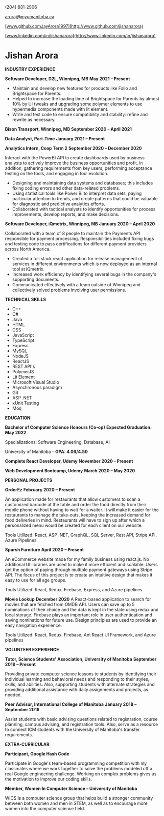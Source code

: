 
(204) 881-2906

aroraj@myumanitoba.ca

[www.github.comJayArora1997](http://www.github.com/jishanarora)

[www.linkedin.com/in/jishanarora](http://www.linkedin.com/in/jishanarora)

# **Jishan Arora**

**INDUSTRY EXPERIENCE**

**Software Developer, D2L, Winnipeg, MB**  **May 2021 – Present**

- Maintain and develop new features for products like Folio and Brightspace for Parents.
- Helped to increase the loading time of Brightspace for Parents by almost 10% by UI tweaks and upgrading some polymer elements to use hypermedia components made with lit element.
- Write and test code to ensure compatibility and stability: refine and rewrite as necessary.

**Bison Transport, Winnipeg, MB**  **September 2020 – April 2021**

**Data Analyst, Part-Time**  **January 2021 – Present**

**Analytics Intern, Coop Term 2**  **September 2020 – December 2020**

Interact with the PowerBI API to create dashboards used by business analysts to actively improve the business opportunities and profit. In addition, gathering requirements from key users, performing acceptance testing on the tools, and engaging in tool evolution.

- Designing and maintaining data systems and databases; this includes fixing coding errors and other data-related problems.
- Using statistical tools like Power Bi to interpret data sets, paying particular attention to trends, and create patterns that could be valuable for diagnostic and predictive analytics efforts.
- Collaborated with tactical analysts to identify opportunities for process improvements, develop reports, and make decisions.

**Software Developer, iQmetrix, Winnipeg, MB**  **January 2020 – April 2020**

Collaborated with a team of 8 people to maintain the Payments API responsible for payment processing. Responsibilities included fixing bugs and testing code to pass certifications for different payment providers across North America.

- Created a full stack react application for release management of services in different environments which is now deployed as an internal tool at iQmetrix.
- Increased work efficiency by identifying several bugs in the company&#39;s supporting documents.
- Communicated effectively with a team outside of Winnipeg and collectively solved problems involving user permissions.

**TECHNICAL SKILLS**
- C++
- C#
- Java
- HTML
- CSS
- JavaScript
- TypeScript
- Express
- MySQL
- NodeJS
- ReactJS
- REST API&#39;s
- PolymerJS
- Lit Element
- Microsoft Visual Studio
- Asynchronous paradigm
- Git
- ASP .NET
- xUnit Testing
- Moq

**EDUCATION**

**Bachelor of Computer Science Honours (Co-op)**  **Expected Graduation: May 2022**

Specializations: Software Engineering, Database, AI

University of Manitoba - **GPA: 4.06/4.50**

**Complete React Developer, Udemy**  **November 2020 – Present**

**Web Development Bootcamp, Udemy**  **March 2020 – May 2020**

**PERSONAL PROJECTS**

**OrderEz**  **February 2020 – Present**

An application made for restaurants that allow customers to scan a customized barcode at the table and order the food directly from their mobile phone without having to wait for a waiter. It will make it easier for the restaurants to manage the take-outs, keeping the increased demand for food deliveries in mind. Restaurants will have to sign up after which a personalized menu would be created for each client on our website.

Tools Utilized: React, ASP .NET, GraphQL, SQL Server, Rest API, Stripe API, Azure Pipelines

**Sparsh Furniture**  **April 2020 – Present**

An eCommerce website made for my family business using react.js. No additional UI libraries are used to make it more efficient and scalable. Users get the option of paying through multiple payment gateways using Stripe API. The focus of this project is to create an intuitive design that makes it easy to use for all age groups.

Tools Utilized: React, Redux, Firebase, Express, and Azure pipelines

**Movie Lookup**  **December 2020** A React-based application to search for movies that are fetched from OMDB API. Users can save up to 5 nominations of their choice and the data is kept in the state using redux and local storage. Firebase plays an important role in user authentication and saving nominations for future use. Design principles are used to provide an easy navigation experience.

Tools Utilized: React, Redux, Firebase, Ant React UI Framework, and Azure pipelines

**VOLUNTEER EXPERIENCE**

**Tutor, Science Students&#39; Association, University of Manitoba**  **September 2019 – Present**

Providing private computer science lessons to students by identifying their individual learning and behavioral needs and responding to their styles, skills, and abilities. Also, supporting students with alternate strategies and providing additional assistance with daily assignments and projects, as needed.

**Peer Advisor, International College of Manitoba** **January 2018 – September 2018**

Assist students with basic advising questions related to registration, course planning, campus advising, and registration tools. Also, serve as a resource to connect ICM students with the University of Manitoba&#39;s transfer requirements.

**EXTRA-CURRICULAR**

**Participant, Google Hash Code**

Participate in Google&#39;s team-based programming competition with my classmates where we work together to solve the problems modeled off a real Google engineering challenge. Working on complex problems gives us the motivation to improve our coding skills.

**Member, Women In Computer Science – University of Manitoba**

WICS is a computer science group that helps build a stronger community between both women and men in STEM, as well as to encourage more women into the computer science field.
